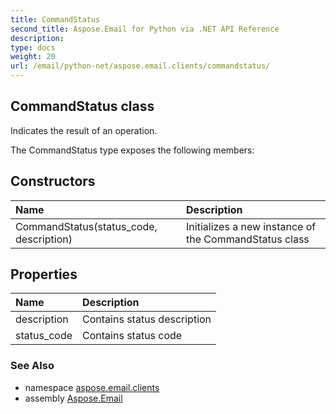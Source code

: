 ```yaml
---
title: CommandStatus
second_title: Aspose.Email for Python via .NET API Reference
description: 
type: docs
weight: 20
url: /email/python-net/aspose.email.clients/commandstatus/
---
```


## CommandStatus class

Indicates the result of an operation.

The CommandStatus type exposes the following members:
## Constructors
| Name | Description |
| :- | :- |
|CommandStatus(status_code, description)|Initializes a new instance of the CommandStatus class|
## Properties
| Name | Description |
| :- | :- |
|description|Contains status description|
|status_code|Contains status code|

### See Also

* namespace [aspose.email.clients](/email/python-net/aspose.email.clients/)
* assembly [Aspose.Email](/slides/python-net/)

